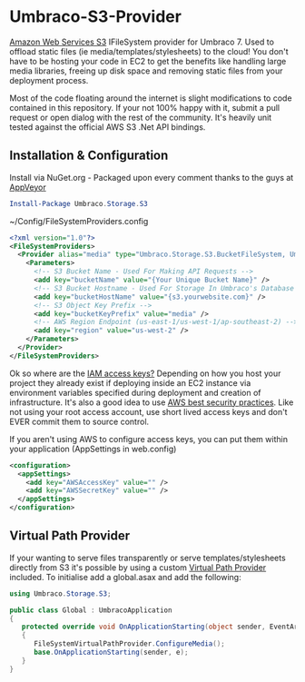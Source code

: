 # Umbraco-S3-Provider

[Amazon Web Services S3](http://aws.amazon.com/s3/) IFileSystem provider for Umbraco 7. Used to offload static files (ie media/templates/stylesheets) to the cloud! You don't have to be hosting your code in EC2 to get the benefits like handling large media libraries, freeing up disk space and removing static files from your deployment process.

Most of the code floating around the internet is slight modifications to code contained in this repository. If your not 100% happy with it, submit a pull request or open dialog with the rest of the community. It's heavily unit tested against the official AWS S3 .Net API bindings.

## Installation & Configuration

Install via NuGet.org - Packaged upon every comment thanks to the guys at [AppVeyor](http://www.appveyor.com/)
```powershell
Install-Package Umbraco.Storage.S3
```

~/Config/FileSystemProviders.config
```xml
<?xml version="1.0"?>
<FileSystemProviders>
  <Provider alias="media" type="Umbraco.Storage.S3.BucketFileSystem, Umbraco.Storage.S3">
    <Parameters>
      <!-- S3 Bucket Name - Used For Making API Requests -->
      <add key="bucketName" value="{Your Unique Bucket Name}" />
      <!-- S3 Bucket Hostname - Used For Storage In Umbraco's Database (Can be blank if using the bundled file provider) -->
      <add key="bucketHostName" value="{s3.yourwebsite.com}" />
      <!-- S3 Object Key Prefix -->
      <add key="bucketKeyPrefix" value="media" />
      <!-- AWS Region Endpoint (us-east-1/us-west-1/ap-southeast-2) -->
      <add key="region" value="us-west-2" />
    </Parameters>
  </Provider>
</FileSystemProviders>
```
Ok so where are the [IAM access keys?](http://docs.aws.amazon.com/IAM/latest/UserGuide/ManagingCredentials.html) Depending on how you host your project they already exist if deploying inside an EC2 instance via environment variables specified during deployment and creation of infrastructure.
It's also a good idea to use [AWS best security practices](http://docs.aws.amazon.com/general/latest/gr/aws-access-keys-best-practices.html). Like not using your root access account, use short lived access keys and don't EVER commit them to source control.

If you aren't using AWS to configure access keys, you can put them within your application (AppSettings in web.config)

```xml
<configuration>
  <appSettings>
    <add key="AWSAccessKey" value="" />
    <add key="AWSSecretKey" value="" />
  </appSettings>
</configuration>
```

## Virtual Path Provider
If your wanting to serve files transparently or serve templates/stylesheets directly from S3 it's possible by using a custom [Virtual Path Provider](https://msdn.microsoft.com/en-us/library/system.web.hosting.virtualpathprovider%28v=vs.110%29.aspx) included. To initialise add a global.asax and add the following:

```c#
using Umbraco.Storage.S3;

public class Global : UmbracoApplication
{
   protected override void OnApplicationStarting(object sender, EventArgs e)
   {
      FileSystemVirtualPathProvider.ConfigureMedia();
      base.OnApplicationStarting(sender, e);
   }
}
```
